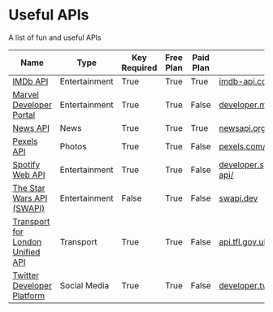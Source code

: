 # Useful APIs

A list of fun and useful APIs

| Name | Type | Key Required | Free Plan | Paid Plan | Link |
| ----------- | ----------- | ----------- | ----------- | ----------- | ----------- |
| [IMDb API](https://imdb-api.com) | Entertainment | True | True | True | [imdb-api.com](https://imdb-api.com) |
| [Marvel Developer Portal](https://developer.marvel.com) | Entertainment | True | True | False | [developer.marvel.com](https://developer.marvel.com) |
| [News API](https://newsapi.org) | News | True | True | True | [newsapi.org](https://newsapi.org) |
| [Pexels API](https://www.pexels.com/api/) | Photos | True | True | False | [pexels.com/api/](https://www.pexels.com/api/) |
| [Spotify Web API](https://developer.spotify.com/documentation/web-api/) | Entertainment | True | True | False | [developer.spotify.com/documentation/web-api/](https://developer.spotify.com/documentation/web-api/) |
| [The Star Wars API (SWAPI)](https://swapi.dev) | Entertainment | False | True | False | [swapi.dev](https://swapi.dev) |
| [Transport for London Unified API](https://api.tfl.gov.uk) | Transport | True | True | False | [api.tfl.gov.uk](https://api.tfl.gov.uk) |
| [Twitter Developer Platform](https://developer.twitter.com/en) | Social Media | True | True | False | [developer.twitter.com/en](https://developer.twitter.com/en) |
